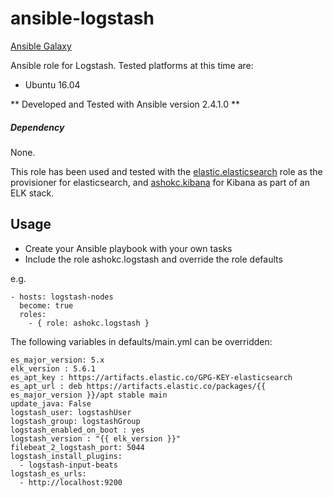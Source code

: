 # ansible-logstash
[Ansible Galaxy](https://galaxy.ansible.com/ashokc/logstash/)

Ansible role for Logstash. Tested platforms at this time are:

* Ubuntu 16.04

** Developed and Tested with Ansible version 2.4.1.0 **

##### Dependency
None.

This role has been used and tested with the [elastic.elasticsearch](https://github.com/elastic/ansible-elasticsearch) role as the provisioner for elasticsearch, and [ashokc.kibana](https://github.com/ashokc/ansible-kibana) for Kibana as part of an ELK stack.

## Usage

* Create your Ansible playbook with your own tasks
* Include the role ashokc.logstash and override the role defaults

e.g. 

```
- hosts: logstash-nodes
  become: true
  roles:
    - { role: ashokc.logstash }
```

The following variables in defaults/main.yml can be overridden:

```
es_major_version: 5.x
elk_version : 5.6.1
es_apt_key : https://artifacts.elastic.co/GPG-KEY-elasticsearch
es_apt_url : deb https://artifacts.elastic.co/packages/{{ es_major_version }}/apt stable main
update_java: False
logstash_user: logstashUser
logstash_group: logstashGroup
logstash_enabled_on_boot : yes
logstash_version : "{{ elk_version }}"
filebeat_2_logstash_port: 5044
logstash_install_plugins:
  - logstash-input-beats
logstash_es_urls:
  - http://localhost:9200
```

